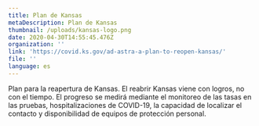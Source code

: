 ```yaml
---
title: Plan de Kansas
metaDescription: Plan de Kansas
thumbnail: /uploads/kansas-logo.png
date: 2020-04-30T14:55:45.476Z
organization: ''
link: 'https://covid.ks.gov/ad-astra-a-plan-to-reopen-kansas/'
file: ''
language: es
---
```


Plan para la reapertura de Kansas. El reabrir Kansas viene con logros, no con el tiempo. El progreso se medirá mediante el monitoreo de las tasas en las pruebas, hospitalizaciones de COVID-19, la capacidad de localizar el contacto y disponibilidad de equipos de protección personal.
